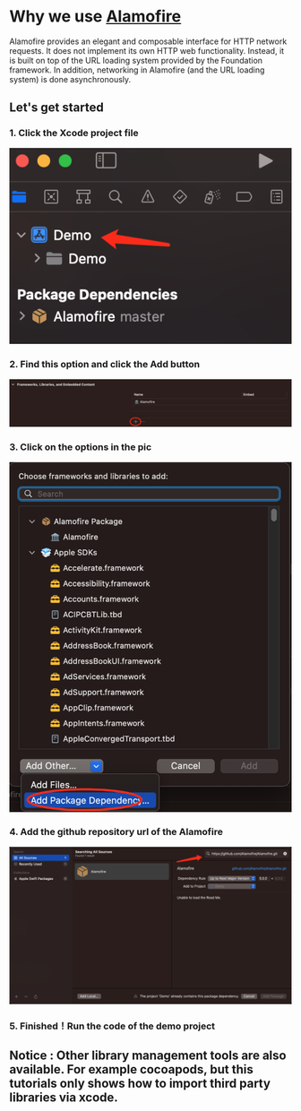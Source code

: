 # Why we use [Alamofire](https://github.com/Alamofire/Alamofire)
Alamofire provides an elegant and composable interface for HTTP network requests. It does not implement its own HTTP web functionality. Instead, it is built on top of the URL loading system provided by the Foundation framework. In addition, networking in Alamofire (and the URL loading system) is done asynchronously.
## Let's get started
### 1. Click the Xcode project file
![IMAGE](https://github.com/MGMCN/Team-GYUK/blob/main/image/Add_lib0.png)
### 2. Find this option and click the Add button
![IMAGE](https://github.com/MGMCN/Team-GYUK/blob/main/image/Add_lib1.png)
### 3. Click on the options in the pic
![IMAGE](https://github.com/MGMCN/Team-GYUK/blob/main/image/Add_lib2.png)
### 4. Add the github repository url of the Alamofire
![IMAGE](https://github.com/MGMCN/Team-GYUK/blob/main/image/Add_lib3.png)
### 5. Finished！Run the code of the demo project
## Notice : Other library management tools are also available. For example cocoapods, but this tutorials only shows how to import third party libraries via xcode.
